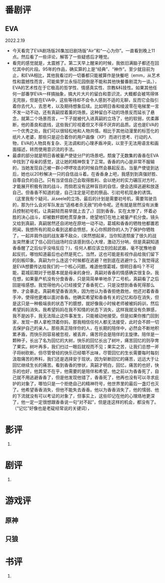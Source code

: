 # 番剧评
## EVA
2022.2.19
- 今天看完了EVA剧场版26集加旧剧场版“Air”和“一心为你”。一直看到晚上11点。然后看了一些评论，解答了一些疑惑后才睡觉。
- 看完的感觉就是，太震撼了。第二天早上醒来的时候，我依旧满脑子都还在回忆其中的片段。95年的作品，确实算的上是“经典”、“神作”。至少就目前为止，和EVA相比，其他我看过的一切番都只能被算作是快餐吧（emm，从艺术性和震撼性而言，可能紫罗兰永恒花园倒是不能和其他快餐番剧混为一谈。），EVA的艺术性在于它极高的哲学性、情感真实性、宗教&科技性。如果其他任何一部番学EVA一样搞抽象，搞大片大片的留白和意识流，大概都会被骂得体无完肤，但是在EVA中，这些等待却不会令人感到不适的无聊，反而它会指引着你去代入，去思考，以及期待想象后续。比如明日香和绫波零在电梯里一言不发一动不动，还有真嗣捏着薰的场景。这种留白不动的场景反而延长了悬念，就第二个场景而言，一下子就被代入进真嗣的立场了，他的软弱，优柔寡断，他的善良和底线，这些我们珍视着但又不得不厌弃的品质。这也是EVA的一个优秀之处，我们可以很轻松地和人物共情。相比于其他动漫里的标签化的纸片人老婆，那些只是迎合着你的用户画像（XP）而进行思考、行动的人物，EVA的人物具有复杂、无法调和的心理矛盾冲突，以至于无法用语言和画面描述，转而使用意识流的手法。
- 最虐的部分就是明日香被量产使徒分尸的场景吧。颓废了无数集的香香在EVA中找到了母亲的感觉，这让她的精神恢复了正常。香香的内心是非常不服输的，当她发现自己被一群小啰啰攻击的时候自然会暴起反击。当量产使徒到达后，她也以20秒解决一只的自信战斗着。在香香身上吧，我感到到真强好胜、自尊自负的自己。只有当坚信自己会取得胜利、会以绝对的实力碾压对方时，才能展开积极有效的战斗，而倘若没有这种盲目的自信，便会选择逃避和放逐自己。但香香不知道的是，自己注定是可悲的祭品、引初号机现身的诱饵。（这里我有个疑问，从seele的立场，最后的计划是需要初号机，需要驾驶员的，那为什么会对军队发出“适格者杀无赦”的命令呢。还有就是居然没有派重兵控制初号机，让真嗣轻而易举就上去了。）回到香香，实在太惨了，怀着必胜的决心战斗，却被数杆朗枪贯穿身体，绝望地钉在地上被量产机分食。镜头又给到真嗣，真嗣居然还自闭地在原地一动不动，葛城和香香的牺牲他都置若罔闻，我想所有的观众看到这都会愤怒，关心你照顾你的人为了保护你牺牲了，一起并肩作战的战友寡不敌众，(突然想起来，当你知道颓废了很久的战友突然重试了信心回归战场时应该感到信心大增，激动万分呐，但是真嗣知道香香醒了之后似乎没啥反应？)，任何人都应该立刻捡起武器，毫不犹豫地奋起反抗，哪怕知道最后也必然是死亡。当然，这也可能是影视作品给我们留下的刻板印象。真嗣为什么连这个时候都在逃避？他到底在逃避什么？我觉得这是EVA想要传达给我们的一个核心问题。难道他恨葛城，恨明日香吗？不可能，葛城前期对于他基本就是母亲的身份，真嗣对香香的情感确实很复杂。我在想，如果量产机没有分食香香，只是简简单单地杀了二号机，真嗣看了之后回是啥感想。我觉得他内心已经接受了香香死亡，只是没想到香香死得那么惨，才会暴走。真嗣希望香香消失，因为他认为香香拒绝救他，他还对着香香手冲，使得他更难以面对香香。他确实希望和香香有关的记忆和存在消失，但是这只是一种极端丧的状态下的臆想，就好像我小时候老师被被妈妈训，然后希望妈妈消失。我希望妈妈在我不知情的状态下消失，这样我就没有负罪感，我不是凶手，我无法阻止这件事发生，只能被动地接受。但是如果你推门回到家，发现一群人拿枪顶着你妈，那我相信任何人都无法接受，此时会不顾一切去保护自己的亲人。那些真正陪伴你的人，在长期的陪伴中，必然会不断地积累矛盾，而快乐则容易被忽视，被丢弃，痛苦将会是陪伴的主旋律。陪伴是一颗种子，长出了名为回忆的大树，快乐的回忆长出了树叶，痛苦回忆的则孕育了果实。树叶再多，我们扫过一眼后就视而不见；果实之苦，让我们总想一斧子将树砍断。但尽管曾经的快乐已经嚼不出味，尽管回忆的生长需要每时每刻汲取痛苦的养料，我们还是选择安于现状，因为斩断回忆的痛苦，远远大于让回忆继续生长的痛苦。看到香香的惨状，真嗣才明白，回忆，痛苦的也好，快乐的也好，他其实不在乎，他需要的是陪伴和希望。他之前以为香香死了，自己就不用逃避香香了，但是他发现他错了，香香死了，他再也没有可以寻求庇护的对象了，哪怕只是一个拒绝自己的精神符号，他世界里的最后一盏灯也灭了。他希望香香消失，但他不能失去香香。他以为香香消失了，他的懦弱、他的下流就没有可以考证的对象了，但事实上，这些印记在他的心理烙地更深了，他一定一定很想跟香香说一句“对不起”，但是连这样的机会，都没有了。（“记忆”好像也是老碇经常说的关键词），
# 影评
1. 
# 剧评
1. 
# 游戏评
## 原神
## 只狼
# 书评
1. 


